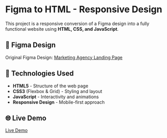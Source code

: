 # Figma to HTML - Responsive Design

This project is a responsive conversion of a Figma design into a fully functional website using **HTML, CSS, and JavaScript**.

## 🎨 Figma Design

Original Figma Design: [Marketing Agency Landing Page](https://www.figma.com/design/juoTIxA5eJA78UhODygx9A/Marketing-Agency-Landing-Page-(Community)?node-id=1-749&t=HdQ74taVrPOXJupx-0)

## 🚀 Technologies Used

- **HTML5** - Structure of the web page
- **CSS3** (Flexbox & Grid) - Styling and layout
- **JavaScript** - Interactivity and animations
- **Responsive Design** - Mobile-first approach

## 🌐 Live Demo
[Live Demo](https://01057057kim.github.io/Marketing-Agency/)
